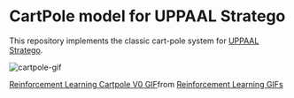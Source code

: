 # CartPole model for UPPAAL Stratego

This repository implements the classic cart-pole system for [UPPAAL
Stratego](https://people.cs.aau.dk/~marius/stratego/). 

![cartpole-gif](https://tenor.com/view/reinforcement-learning-cartpole-v0-tensorflow-open-ai-gif-18474251)

<div class="tenor-gif-embed" data-postid="18474251" data-share-method="host" data-aspect-ratio="1.50235" data-width="100%"><a href="https://tenor.com/view/reinforcement-learning-cartpole-v0-tensorflow-open-ai-gif-18474251">Reinforcement Learning Cartpole V0 GIF</a>from <a href="https://tenor.com/search/reinforcement+learning-gifs">Reinforcement Learning GIFs</a></div> <script type="text/javascript" async src="https://tenor.com/embed.js"></script>
